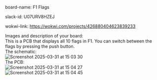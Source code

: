 board-name: F1 Flags

slack-id: U07URV8HZEJ

wokwi-link: https://wokwi.com/projects/426880404623839233

Images and description of your board:  
This is a PCB that displays all 10 flags in F1. You can switch between the flags by pressing the push button.  
The schematic:  
![Screenshot 2025-03-31 at 15 03 30](https://github.com/user-attachments/assets/e61f9439-c177-4f87-96ef-5f1719fd89a4)  
The PCB:  
![Screenshot 2025-03-31 at 15 04 27](https://github.com/user-attachments/assets/e553dddd-aef4-41ef-b204-fe0589b0d5c4)  
![Screenshot 2025-03-31 at 15 04 45](https://github.com/user-attachments/assets/20b57724-bc74-4a73-9b21-4d4a9c7b977f)

